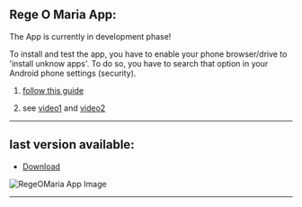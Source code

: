 ## Rege O Maria App:

The App is currently in development phase!

To install and test the app, you have to enable your phone browser/drive to 'install unknow apps'. To do so, you have to search that option in your Android phone settings (security).

1. [follow this guide](https://docs.google.com/document/d/e/2PACX-1vQCLPccI8WU_CHzfBbyEF9RKHXNDPyEMeAxHE-7BGAWs0jexvoYKUGujpf2tRhFdw/pub)

2. see [video1](https://drive.google.com/file/d/1hFTtRrQK15MtoW6209F-PQZqamnU9IuV/view?usp=sharing) and [video2](https://drive.google.com/file/d/1vyEvAlua7SRYhSVFUzrZF0a1407BdtZM/view?usp=sharing)


---

## last version available:
- [Download](https://drive.google.com/file/d/1JQ4rds5XqBgKC0ZthvzO36-0aAP3ndQL/view?usp=sharing)

<!--

### old version 18/3/2022
- [Download](https://drive.google.com/file/d/17pRxNnamORTjgDdb4bu20ozY5S-QQokS/view?usp=sharing)

### old old version 18/3/2022
- [Download](https://drive.google.com/file/d/1tH3SQNN8e7zyZ51yACP8ucBZtfmBrgkK/view?usp=sharing)
---

info about [me](https://mtravascio.github.io/)

-->

![RegeOMaria App Image](RegeOMaria.gif)

---

